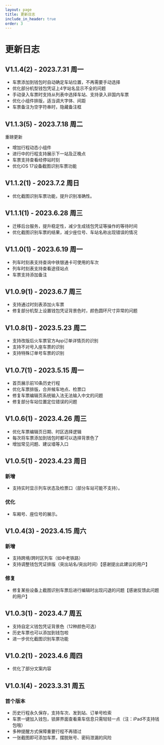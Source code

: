 ```yaml
---
layout: page
title: 更新日志
include_in_header: true
order: 3
---
```


# 更新日志

## V1.1.4(2) - 2023.7.31 周一

* 车票添加到钱包时自动确定车站位置，不再需要手动选择
* 优化部分机型钱包凭证上4字站名显示不全的问题
* 手动录入车票时支持从列表中选择车站、支持录入非国内车票
* 优化小组件排版，适当调大字体、间距
* 车票备注为空字符串时，隐藏备注框

## V1.1.3(5) - 2023.7.18 周二

重磅更新

* 增加行程动态小组件
* 进行中的行程支持展示下一站及正晚点
* 车票支持查看经停站时刻
* 优化iOS 17设备截图识别车票功能

## V1.1.2(1) - 2023.7.2 周日

* 优化截图识别车票功能，提升识别准确性。

## V1.1.1(1) - 2023.6.28 周三

* 迁移后台服务，提升稳定性，减少生成钱包凭证等操作的等待时间
* 优化截图识别车票的结果，减少座位号、车站名称出现错误的情况

## V1.1.0(1) - 2023.6.19 周一

* 列车时刻表支持查询中铁银通卡可使用的车次
* 列车时刻表支持查看途径站点
* 车票支持添加备注

## V1.0.9(1) - 2023.6.7 周三

* 支持通过时刻表添加火车票
* 修复部分机型上设置钱包凭证背景色时，颜色圆环尺寸异常的问题

## V1.0.8(1) - 2023.5.23 周二

* 支持改版后火车票官方App订单详情页的识别
* 支持不对号入座车票的识别
* 支持特殊订单号车票的识别

## V1.0.7(1) - 2023.5.15 周一

* 首页展示前10条历史行程
* 优化车票排版，合并候车地点、检票口
* 修复车票编辑页系统输入法无法输入中文的问题
* 修复部分车站位置定位错误的问题

## V1.0.6(1) - 2023.4.26 周三

* 优化车票编辑页日期、时区选择逻辑
* 每次将车票添加到钱包时都可以选择背景色了
* 增加常见问题、建议墙等入口

## V1.0.5(1) - 2023.4.23 周日

### 新增

* 支持实时显示列车状态及检票口（部分车站可能不支持）。

### 优化

* 车厢号、座位号的展示。

## V1.0.4(3) - 2023.4.15 周六

### 新增

* 支持跨境/跨时区列车（如中老铁路）
* 支持调整钱包凭证排版（突出站名/突出时间）【感谢提出此建议的用户】

### 修复

* 修复某些设备上截图识别车票后进行编辑时出现闪退的问题【感谢反馈此问题的用户】

## V1.0.3(1) - 2023.4.7 周五

* 支持自定义钱包凭证背景色（12种颜色可选）
* 历史车票也可以添加到钱包啦
* 进一步优化截图识别车票功能

## V1.0.2(1) - 2023.4.6 周四

* 优化了部分文案内容

## V1.0.1(4) - 2023.3.31 周五

### 首个版本

* 历史行程永久保存，支持车次、发到站、订单号检索
* 车票一键加入钱包，锁屏界面查看乘车信息只需轻轻一点（注：iPad不支持钱包哦）
* 多种提醒方式保障重要行程不再错过
* 一张截图即可添加车票，摆脱账号、密码泄漏的风险


